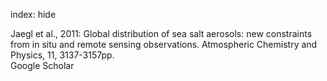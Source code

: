 index: hide

<div class="Citation">

  <div class="Citation-body">
    <div class="Citation-text">Jaegl et al., 2011: Global distribution of sea salt aerosols: new constraints from in situ and remote sensing observations. <span class="Article-journal">Atmospheric Chemistry and Physics, </span><span class="Article-volume">11, </span>3137-3157pp.</div>
    <div class="Citation-links">
      <div class="CitationLink" data-href="https://scholar.google.com/scholar?q=Global+distribution+of+sea+salt+aerosols%3A+new+constraints+from+in+situ+and+remote+sensing+observations">
        <div class="CitationLink-icon CitationLink-Scholar"></div>
        <div class="CitationLink-text">Google Scholar</div>
      </div>
    </div>
  </div>
</div>


<div class="Citation-copy">

</div>